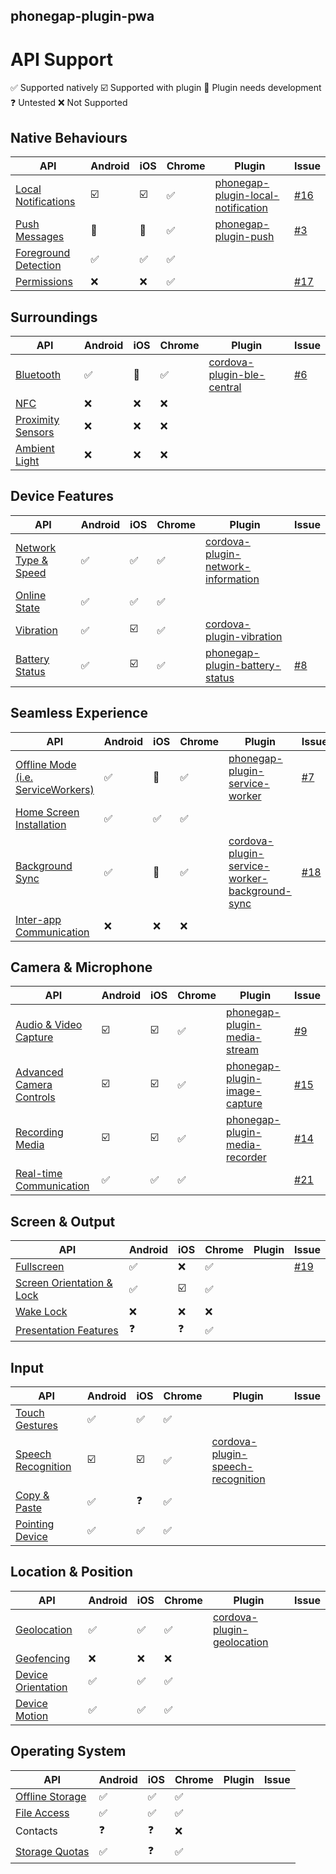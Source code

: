 
phonegap-plugin-pwa
------------------------

# API Support

:white_check_mark: Supported natively
:ballot_box_with_check: Supported with plugin
:construction: Plugin needs development
:question: Untested
:x: Not Supported

## Native Behaviours

| API                  | Android | iOS | Chrome | Plugin | Issue |
| -------------------- | ------- | --- | ------- | ------ | ----- |
| [Local Notifications](http://www.w3.org/TR/notifications/)  | :ballot_box_with_check: | :ballot_box_with_check: | :white_check_mark: | [phonegap-plugin-local-notification](https://github.com/phonegap/phonegap-plugin-local-notification)| [#16](https://github.com/phonegap/phonegap-plugin-pwa/issues/16) |
| [Push Messages](https://w3c.github.io/push-api/) | :construction: | :construction: | :white_check_mark: | [phonegap-plugin-push](https://github.com/phonegap/phonegap-plugin-push) | [#3](https://github.com/phonegap/phonegap-plugin-pwa/issues/3) |
| [Foreground Detection](https://w3c.github.io/page-visibility/) | :white_check_mark: | :white_check_mark: | :white_check_mark: | | |
| [Permissions](https://w3c.github.io/permissions/) | :x: | :x: | :white_check_mark: | | [#17](https://github.com/phonegap/phonegap-plugin-pwa/issues/17) |

## Surroundings

| API                  | Android | iOS | Chrome | Plugin | Issue |
| -------------------- | ------- | --- | ------- | ------ | ----- |
| [Bluetooth](https://webbluetoothcg.github.io/web-bluetooth/) | :white_check_mark: | :construction: | :white_check_mark: | [cordova-plugin-ble-central](https://github.com/don/cordova-plugin-ble-central) | [#6](https://github.com/phonegap/phonegap-plugin-pwa/issues/6) |
| [NFC](https://w3c.github.io/web-nfc/) | :x: | :x: | :x: | | |
| [Proximity Sensors](https://w3c.github.io/proximity/) | :x: | :x: | :x: | | |
| [Ambient Light](https://w3c.github.io/ambient-light/) | :x: | :x: | :x: | | |

## Device Features

| API                  | Android | iOS | Chrome | Plugin | Issue |
| -------------------- | ------- | --- | ------- | ------ | ----- |
| [Network Type & Speed](http://wicg.github.io/netinfo/) | :white_check_mark: | :white_check_mark: | :white_check_mark: | [cordova-plugin-network-information](https://github.com/apache/cordova-plugin-network-information) | |
| [Online State](https://html.spec.whatwg.org/multipage/Chromes.html#Chrome-state) | :white_check_mark: | :white_check_mark: | :white_check_mark: | | |
| [Vibration](https://w3c.github.io/vibration/) | :white_check_mark: | :ballot_box_with_check: | :white_check_mark: | [cordova-plugin-vibration](https://github.com/apache/cordova-plugin-vibration) | |
| [Battery Status](https://dvcs.w3.org/hg/dap/raw-file/default/battery/Overview.html)       | :white_check_mark: | :ballot_box_with_check: | :white_check_mark: | [phonegap-plugin-battery-status](https://github.com/phonegap/phonegap-plugin-battery-status)  | [#8](https://github.com/phonegap/phonegap-plugin-pwa/issues/8) |

## Seamless Experience

| API                      | Android | iOS | Chrome | Plugin | Issue |
| -------------------- | ------- | --- | ------- | ------ | ----- |
| [Offline Mode (i.e. ServiceWorkers)](https://www.w3.org/TR/service-workers/) | :white_check_mark: | :construction: | :white_check_mark: | [phonegap-plugin-service-worker](https://github.com/phonegap/phonegap-plugin-service-worker) | [#7](https://github.com/phonegap/phonegap-plugin-pwa/issues/7) |
| [Home Screen Installation](https://w3c.github.io/manifest/) | :white_check_mark: | :white_check_mark: | :white_check_mark: | | |
| [Background Sync](https://wicg.github.io/BackgroundSync/spec/) | :white_check_mark: | :construction: | :white_check_mark: | [cordova-plugin-service-worker-background-sync](https://github.com/MobileChromeApps/cordova-plugin-service-worker-background-sync) | [#18](https://github.com/phonegap/phonegap-plugin-pwa/issues/18) |
| [Inter-app Communication](https://www.w3.org/TR/web-intents/)  | :x: | :x: | :x: | | |

## Camera & Microphone

| API                      | Android | iOS | Chrome | Plugin | Issue |
| -------------------- | ------- | --- | ------- | ------ | ----- |
| [Audio & Video Capture](https://whatwebcando.today/camera-microphone.html)    | :ballot_box_with_check: | :ballot_box_with_check: | :white_check_mark: | [phonegap-plugin-media-stream](https://github.com/phonegap/phonegap-plugin-media-stream) | [#9](https://github.com/phonegap/phonegap-plugin-pwa/issues/9) |
| [Advanced Camera Controls](https://w3c.github.io/mediacapture-image/) | :ballot_box_with_check: | :ballot_box_with_check: | :white_check_mark: | [phonegap-plugin-image-capture](https://github.com/phonegap/phonegap-plugin-image-capture) | [#15](https://github.com/phonegap/phonegap-plugin-pwa/issues/15) |
| [Recording Media](https://w3c.github.io/mediacapture-record/MediaRecorder.html)          | :ballot_box_with_check: | :ballot_box_with_check: | :white_check_mark: | [phonegap-plugin-media-recorder](https://github.com/phonegap/phonegap-plugin-media-recorder) | [#14](https://github.com/phonegap/phonegap-plugin-pwa/issues/14)|
| [Real-time Communication](https://w3c.github.io/webrtc-pc/)  | :white_check_mark: | :white_check_mark: | :white_check_mark: | | [#21](https://github.com/phonegap/phonegap-plugin-pwa/issues/21) |

## Screen & Output

| API                       | Android | iOS | Chrome | Plugin | Issue |
| -------------------- | ------- | --- | ------- | ------ | ----- |
| [Fullscreen](https://fullscreen.spec.whatwg.org/) | :white_check_mark: | :x: | :white_check_mark: | | [#19](https://github.com/phonegap/phonegap-plugin-pwa/issues/19) |
| [Screen Orientation & Lock](https://w3c.github.io/screen-orientation/) | :white_check_mark: | :ballot_box_with_check: | :white_check_mark: |
| [Wake Lock](https://w3c.github.io/wake-lock/) | :x: | :x: | :x: | | |
| [Presentation Features](https://w3c.github.io/presentation-api/)     | :question: | :question: | :white_check_mark: | | |

## Input

| API                      | Android | iOS | Chrome | Plugin | Issue |
| -------------------- | ------- | --- | ------- | ------ | ----- |
| [Touch Gestures](https://w3c.github.io/touch-events/) | :white_check_mark: | :white_check_mark: | :white_check_mark: | | |
| [Speech Recognition](https://dvcs.w3.org/hg/speech-api/raw-file/tip/speechapi.html#speechreco-section) | :ballot_box_with_check: | :ballot_box_with_check: | :white_check_mark: | [cordova-plugin-speech-recognition](https://github.com/macdonst/SpeechRecognitionPlugin) | |
| [Copy & Paste](https://w3c.github.io/clipboard-apis/) | :white_check_mark: | :question: | :white_check_mark: | | |
| [Pointing Device](https://www.w3.org/TR/mediaqueries-4/#mf-interaction)          | :white_check_mark: | :white_check_mark: | :white_check_mark: | | |

## Location & Position

| API                      | Android | iOS | Chrome | Plugin | Issue |
| -------------------- | ------- | --- | ------- | ------ | ----- |
| [Geolocation](https://www.w3.org/TR/geolocation-API/) | :white_check_mark: | :white_check_mark: | :white_check_mark: | [cordova-plugin-geolocation](https://github.com/apache/cordova-plugin-geolocation) | |
| [Geofencing](https://w3c.github.io/geofencing-api/) | :x: | :x: | :x: | | |
| [Device Orientation](https://w3c.github.io/deviceorientation/spec-source-orientation.html) | :white_check_mark: | :white_check_mark: | :white_check_mark: | | |
| [Device Motion](https://w3c.github.io/deviceorientation/spec-source-orientation.html#devicemotion) | :white_check_mark: | :white_check_mark: | :white_check_mark: | | |

## Operating System

| API                      | Android | iOS | Chrome | Plugin | Issue |
| -------------------- | ------- | --- | ------- | ------ | ----- |
| [Offline Storage](https://html.spec.whatwg.org/multipage/webstorage.html)          | :white_check_mark: | :white_check_mark: | :white_check_mark: | | |
| [File Access](https://w3c.github.io/FileAPI/) | :white_check_mark: | :white_check_mark: | :white_check_mark: | | |
| Contacts | :question: | :question: | :x: | | |
| [Storage Quotas](https://w3c.github.io/quota-api/)           | :white_check_mark: | :question: | :white_check_mark: | | |

